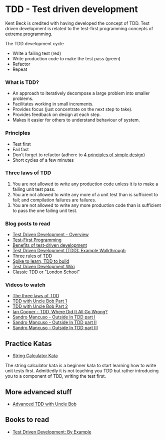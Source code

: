 # TDD - Test driven development

Kent Beck is credited with having developed the concept of TDD. Test driven development is related to the test-first programming concepts of extreme programming.

The TDD development cycle
- Write a failing test (red)
- Write production code to make the test pass (green)
- Refactor
- Repeat

### What is TDD?
- An approach to iteratively decompose a large problem into smaller problems​.
- Facilitates working in small increments​.
- Provides focus (just concentrate on the next step to take)​.
- Provides feedback on design at each step​.
- Makes it easier for others to understand behaviour of system​.

### Principles
- Test first
- Fail fast
- Don't forget to refactor (adhere to [4 principles of simple design](../design/four-rules-of-simple-design.md))
- Short cycles of a few minutes

### Three laws of TDD
1. You are not allowed to write any production code unless it is to make a failing unit test pass.
2. You are not allowed to write any more of a unit test than is sufficient to fail; and compilation failures are failures.
3. You are not allowed to write any more production code than is sufficient to pass the one failing unit test.

### Blog posts to read
- [Test Driven Development - Overview](https://www.agilealliance.org/glossary/tdd/)
- [Test-First Programming](https://resources.collab.net/agile-101/test-first-programming)
- [Benefits of test-driven development](https://www.quora.com/What-are-the-benefits-of-test-driven-development)
- [Test Driven Development (TDD): Example Walkthrough](https://technologyconversations.com/2013/12/20/test-driven-development-tdd-example-walkthrough/)
- [Three rules of TDD](http://butunclebob.com/ArticleS.UncleBob.TheThreeRulesOfTdd)
- [Spike to learn, TDD to build](https://joneaves.wordpress.com/2004/02/18/spike_to_learn_tdd_to_build/)
- [Test Driven Development Wiki](https://github.com/testdouble/contributing-tests/wiki/Test-Driven-Development)
- [Classic TDD or "London School"](http://codemanship.co.uk/parlezuml/blog/?postid=987)

### Videos to watch
- [The three laws of TDD](https://www.youtube.com/watch?v=qkblc5WRn-U)  
- [TDD with Uncle Bob Part 1](https://cleancoders.com/episode/clean-code-episode-6-p1/show)  
- [TDD with Uncle Bob Part 2](https://cleancoders.com/episode/clean-code-episode-6-p2/show)  
- [Ian Cooper - TDD, Where Did It All Go Wrong?](https://youtu.be/EZ05e7EMOLM) 
- [Sandro Mancuso - Outside In TDD part I](https://youtu.be/XHnuMjah6ps)
- [Sandro Mancuso - Outside In TDD part II](https://youtu.be/gs0rqDdz3ko)
- [Sandro Mancuso - Outside In TDD part III](https://youtu.be/R9OAt9AOrzI)

## Practice Katas

- [String Calculator Kata](../../katas/kata-string-calculator.md)  

The string calculator kata is a beginner kata to start learning how to write unit tests first. Admittedly it is not teaching you TDD but rather introducing you to a component of TDD, writing the test first.

## More advanced stuff
- [Advanced TDD with Uncle Bob](https://cleancoders.com/videos/clean-code/advanced-tdd)  

## Books to read
- [Test Driven Development: By Example](https://www.amazon.com/Test-Driven-Development-Kent-Beck/dp/0321146530)
